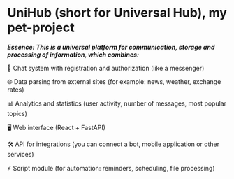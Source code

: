 # UniHub (short for Universal Hub), my pet-project
***Essence: This is a universal platform for communication, storage and processing of information, which combines:***

  💬 Chat system with registration and authorization (like a messenger)

  🌐 Data parsing from external sites (for example: news, weather, exchange rates)

  📊 Analytics and statistics (user activity, number of messages, most popular topics)

  🖥️ Web interface (React + FastAPI)

  🛠️ API for integrations (you can connect a bot, mobile application or other services)

  ⚡ Script module (for automation: reminders, scheduling, file processing)
